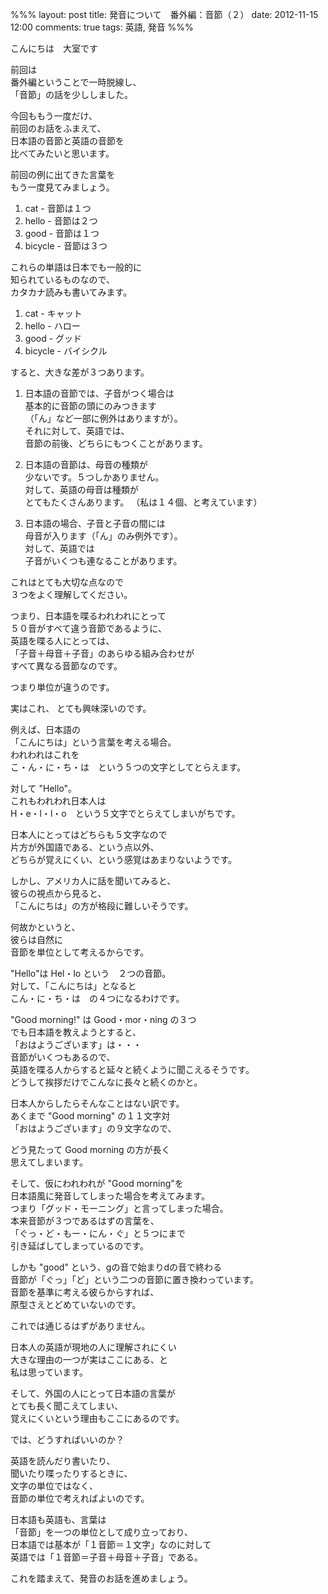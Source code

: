 %%%
layout: post
title: 発音について　番外編：音節（２）
date: 2012-11-15 12:00
comments: true
tags: 英語, 発音
%%%

こんにちは　大室です

前回は<br />
番外編ということで一時脱線し、<br />
「音節」の話を少ししました。

今回ももう一度だけ、<br />
前回のお話をふまえて、<br />
日本語の音節と英語の音節を<br />
比べてみたいと思います。

前回の例に出てきた言葉を<br />
もう一度見てみましょう。

1. cat - 音節は１つ
2. hello - 音節は２つ
3. good - 音節は１つ
4. bicycle - 音節は３つ

これらの単語は日本でも一般的に<br />
知られているものなので、<br />
カタカナ読みも書いてみます。

1. cat - キャット
2. hello - ハロー
3. good - グッド
4. bicycle - バイシクル

すると、大きな差が３つあります。

1. 日本語の音節では、子音がつく場合は<br />
基本的に音節の頭にのみつきます<br />
（「ん」など一部に例外はありますが）。<br />
それに対して、英語では、<br />
音節の前後、どちらにもつくことがあります。

2. 日本語の音節は、母音の種類が<br />
少ないです。５つしかありません。<br />
対して、英語の母音は種類が<br />
とてもたくさんあります。
（私は１４個、と考えています）

3. 日本語の場合、子音と子音の間には<br />
母音が入ります（「ん」のみ例外です）。<br />
対して、英語では<br />
子音がいくつも連なることがあります。

これはとても大切な点なので<br />
３つをよく理解してください。

つまり、日本語を喋るわれわれにとって<br />
５０音がすべて違う音節であるように、<br />
英語を喋る人にとっては、<br />
「子音＋母音＋子音」のあらゆる組み合わせが<br />
すべて異なる音節なのです。

つまり単位が違うのです。

実はこれ、
とても興味深いのです。<br />

例えば、日本語の<br />
「こんにちは」という言葉を考える場合。<br />
われわれはこれを<br />
こ・ん・に・ち・は　という５つの文字としてとらえます。

対して "Hello"。<br />
これもわれわれ日本人は<br />
H・e・l・l・o　という５文字でとらえてしまいがちです。

日本人にとってはどちらも５文字なので<br />
片方が外国語である、という点以外、<br />
どちらが覚えにくい、という感覚はあまりないようです。

しかし、アメリカ人に話を聞いてみると、<br />
彼らの視点から見ると、<br />
「こんにちは」の方が格段に難しいそうです。

何故かというと、<br />
彼らは自然に<br />
音節を単位として考えるからです。

"Hello"は Hel・lo という　２つの音節。<br />
対して、「こんにちは」となると<br />
こん・に・ち・は　の４つになるわけです。

"Good morning!" は Good・mor・ning の３つ<br />
でも日本語を教えようとすると、<br />
「おはようございます」は・・・<br />
音節がいくつもあるので、<br />
英語を喋る人からすると延々と続くように聞こえるそうです。<br />
どうして挨拶だけでこんなに長々と続くのかと。

日本人からしたらそんなことはない訳です。<br />
あくまで "Good morning" の１１文字対<br />
「おはようございます」の９文字なので、

どう見たって Good morning の方が長く<br />
思えてしまいます。

そして、仮にわれわれが "Good morning"を<br />
日本語風に発音してしまった場合を考えてみます。<br />
つまり「グッド・モーニング」と言ってしまった場合。<br />
本来音節が３つであるはずの言葉を、<br />
「ぐっ・ど・もー・にん・ぐ」と５つにまで<br />
引き延ばしてしまっているのです。

しかも "good" という、gの音で始まりdの音で終わる<br />
音節が「ぐっ」「ど」という二つの音節に置き換わっています。<br />
音節を基準に考える彼らからすれば、<br />
原型さえとどめていないのです。

これでは通じるはずがありません。

日本人の英語が現地の人に理解されにくい<br />
大きな理由の一つが実はここにある、と<br />
私は思っています。

そして、外国の人にとって日本語の言葉が<br />
とても長く聞こえてしまい、<br />
覚えにくいという理由もここにあるのです。

では、どうすればいいのか？

英語を読んだり書いたり、<br />
聞いたり喋ったりするときに、<br />
文字の単位ではなく、<br />
音節の単位で考えればよいのです。

日本語も英語も、言葉は<br />
「音節」を一つの単位として成り立っており、<br />
日本語では基本が「１音節＝１文字」なのに対して<br />
英語では「１音節＝子音＋母音＋子音」である。

これを踏まえて、発音のお話を進めましょう。

